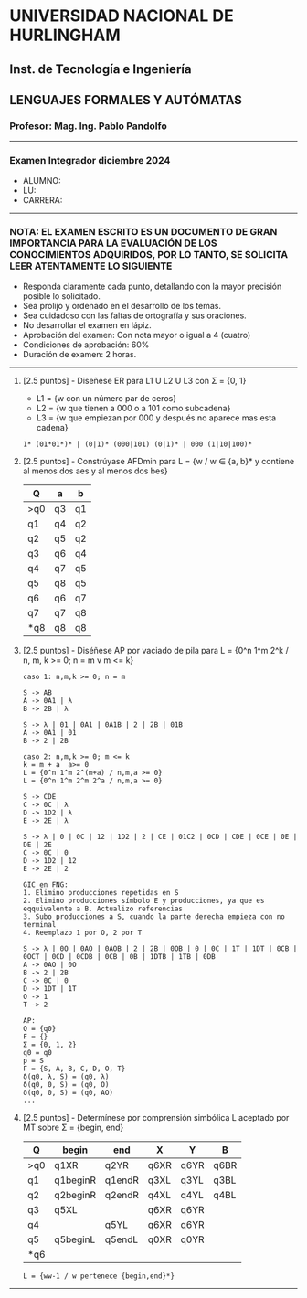 # UNIVERSIDAD NACIONAL DE HURLINGHAM

## Inst. de Tecnología e Ingeniería

## LENGUAJES FORMALES Y AUTÓMATAS

### Profesor: Mag. Ing. Pablo Pandolfo

---

### Examen Integrador diciembre 2024

* ALUMNO:  
* LU:
* CARRERA:

---

### NOTA: EL EXAMEN ESCRITO ES UN DOCUMENTO DE GRAN IMPORTANCIA PARA LA EVALUACIÓN DE LOS CONOCIMIENTOS ADQUIRIDOS, POR LO TANTO, SE SOLICITA LEER ATENTAMENTE LO SIGUIENTE

* Responda claramente cada punto, detallando con la mayor precisión posible lo solicitado.
* Sea prolijo y ordenado en el desarrollo de los temas.
* Sea cuidadoso con las faltas de ortografía y sus oraciones.
* No desarrollar el examen en lápiz.
* Aprobación del examen: Con nota mayor o igual a 4 (cuatro)
* Condiciones de aprobación: 60%
* Duración de examen: 2 horas.

---

1. [2.5 puntos] - Diseñese ER para L1 U L2 U L3 con Σ = {0, 1}
    * L1 = {w con un número par de ceros}
    * L2 = {w que tienen a 000 o a 101 como subcadena}
    * L3 = {w que empiezan por 000 y después no aparece mas esta cadena}

    ```plain
    1* (01*01*)* | (0|1)* (000|101) (0|1)* | 000 (1|10|100)*
    ```

1. [2.5 puntos] - Constrúyase AFDmin para L = {w / w ∈ {a, b}* y contiene al menos dos aes y al menos dos bes}

    | Q  | a  | b  |
    | -- | -- | -- |
    |>q0 | q3 | q1 |
    | q1 | q4 | q2 |
    | q2 | q5 | q2 |
    | q3 | q6 | q4 |
    | q4 | q7 | q5 |
    | q5 | q8 | q5 |
    | q6 | q6 | q7 |
    | q7 | q7 | q8 |
    |*q8 | q8 | q8 |

1. [2.5 puntos] - Diséñese AP por vaciado de pila para L = {0^n 1^m 2^k / n, m, k >= 0; n = m v m <= k}

    ```grammar
    caso 1: n,m,k >= 0; n = m

    S -> AB
    A -> 0A1 | λ
    B -> 2B | λ

    S -> λ | 01 | 0A1 | 0A1B | 2 | 2B | 01B
    A -> 0A1 | 01
    B -> 2 | 2B

    caso 2: n,m,k >= 0; m <= k
    k = m + a  a>= 0
    L = {0^n 1^m 2^(m+a) / n,m,a >= 0}
    L = {0^n 1^m 2^m 2^a / n,m,a >= 0}

    S -> CDE
    C -> 0C | λ
    D -> 1D2 | λ
    E -> 2E | λ

    S -> λ | 0 | 0C | 12 | 1D2 | 2 | CE | 01C2 | 0CD | CDE | 0CE | 0E | DE | 2E
    C -> 0C | 0
    D -> 1D2 | 12
    E -> 2E | 2

    GIC en FNG:
    1. Elimino producciones repetidas en S
    2. Elimino producciones símbolo E y producciones, ya que es eqquivalente a B. Actualizo referencias
    3. Subo producciones a S, cuando la parte derecha empieza con no terminal
    4. Reemplazo 1 por O, 2 por T 

    S -> λ | 0O | 0AO | 0AOB | 2 | 2B | 0OB | 0 | 0C | 1T | 1DT | 0CB | 0OCT | 0CD | 0CDB | 0CB | 0B | 1DTB | 1TB | 0DB
    A -> 0AO | 0O
    B -> 2 | 2B
    C -> 0C | 0
    D -> 1DT | 1T
    O -> 1
    T -> 2
    
    AP:
    Q = {q0}
    F = {}
    Σ = {0, 1, 2}
    q0 = q0
    p = S
    Γ = {S, A, B, C, D, O, T}
    δ(q0, λ, S) = (q0, λ)
    δ(q0, 0, S) = (q0, O)
    δ(q0, 0, S) = (q0, AO)
    ...
    ```

1. [2.5 puntos] - Determínese por comprensión simbólica L aceptado por MT sobre Σ = {begin, end}

    |  Q  | begin    |  end   |  X   | Y    | B    |
    | --  |  --      |  --    |  --  | --   | --   |
    | >q0 | q1XR     | q2YR   | q6XR | q6YR | q6BR |
    | q1  | q1beginR | q1endR | q3XL | q3YL | q3BL |
    | q2  | q2beginR | q2endR | q4XL | q4YL | q4BL |
    | q3  | q5XL     |        | q6XR | q6YR |      |
    | q4  |          | q5YL   | q6XR | q6YR |      |
    | q5  | q5beginL | q5endL | q0XR | q0YR |      |
    | *q6 |          |        |      |      |      |

    ```plain
    L = {ww-1 / w pertenece {begin,end}*}
    ```

---
